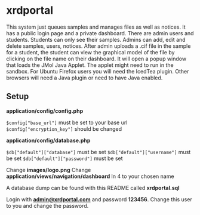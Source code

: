 # xrdportal
This system just queues samples and manages files as well as notices. It has a public login page and a private dashboard. There are admin users and students. Students can only see their samples. Admins can add, edit and delete samples, users, notices. After admin uploads a .cif file in the sample for a student, the student can view the graphical model of the file by clicking on the file name on their dashboard. It will open a popup window that loads the JMol Java Applet. The applet might need to run in the sandbox. For Ubuntu Firefox users you will need the IcedTea plugin. Other browsers will need a Java plugin or need to have Java enabled. 

## Setup

**application/config/config.php**

`$config["base_url"]` must be set to your base url
`$config["encryption_key"]` should be changed

**application/config/database.php**

`$db["default"]["database"]` must be set
`$db["default"]["username"]` must be set
`$db["default"]["password"]` must be set

Change **images/logo.png**
Change **application/views/navigation/dashboard** ln 4 to your chosen name

A database dump can be found with this README called **xrdportal.sql**

Login with **admin@xrdportal.com** and password **123456**. Change this user to you and change the password.
